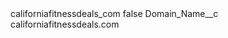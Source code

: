 <?xml version="1.0" encoding="UTF-8"?>
<CustomMetadata xmlns="http://soap.sforce.com/2006/04/metadata" xmlns:xsi="http://www.w3.org/2001/XMLSchema-instance" xmlns:xsd="http://www.w3.org/2001/XMLSchema">
    <label>californiafitnessdeals_com</label>
    <protected>false</protected>
    <values>
        <field>Domain_Name__c</field>
        <value xsi:type="xsd:string">californiafitnessdeals.com</value>
    </values>
</CustomMetadata>

